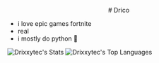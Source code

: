 <p align="center">
# Drico
</p>

- i love epic games fortnite
- real
- i mostly do python 🤑


![Drixxytec's Stats](https://github-readme-stats.vercel.app/api?username=Drixxytec&theme=highcontrast&show_icons=true&hide_border=true&count_private=false) ![Drixxytec's Top Languages](https://github-readme-stats.vercel.app/api/top-langs/?username=Drixxytec&theme=highcontrast&show_icons=true&hide_border=true&layout=compact)



